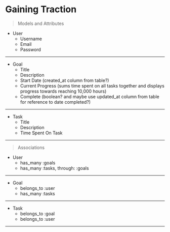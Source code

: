 # Gaining Traction

> Models and Attributes

- User
    - Username
    - Email
    - Password
---
- Goal 
    - Title
    - Description
    - Start Date (created_at column from table?)
    - Current Progress (sums time spent on all tasks together and displays progress towards reaching 10,000 hours)
    - Complete (boolean? and maybe use updated_at column from table for reference to date completed?)
---
- Task
    - Title
    - Description
    - Time Spent On Task
---
> Associations
 - User
    - has_many :goals
    - has_many :tasks, through: :goals
---
- Goal
    - belongs_to :user
    - has_many :tasks

---
- Task
    - belongs_to :goal
    - belongs_to :user
---

